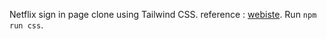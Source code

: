 Netflix sign in page clone using Tailwind CSS.
reference : [webiste](https://www.netflix.com/login).
Run ```npm run css```. 
